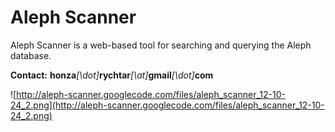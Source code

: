 # Aleph Scanner #
Aleph Scanner is a web-based tool for searching and querying the Aleph database.

**Contact:** **honza**_[\dot]_**rychtar**_[\at]_**gmail**_[\dot]_**com**

![http://aleph-scanner.googlecode.com/files/aleph_scanner_12-10-24_2.png](http://aleph-scanner.googlecode.com/files/aleph_scanner_12-10-24_2.png)